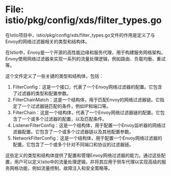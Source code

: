 # File: istio/pkg/config/xds/filter_types.go

在Istio项目中，istio/pkg/config/xds/filter_types.go文件的作用是定义了与Envoy的网络过滤器相关的类型和结构体。

在Istio中，Envoy是一个开源的高性能边缘和服务代理，用于构建服务网格架构。Envoy使用网络过滤器来实现一系列的流量处理逻辑，例如路由、负载均衡、重试等。

这个文件定义了一些关键的类型和结构体，包括：

1. FilterConfig：这是一个接口，代表了一个Envoy网络过滤器的配置。它包含了过滤器的类型和配置参数。
2. FilterChainMatch：这是一个结构体，用于匹配Envoy的网络过滤器链。它指定了一个过滤器链匹配的条件，例如IP和端口等。
3. FilterChain：这是一个结构体，代表了一个Envoy网络过滤器链的配置。它包含了一个或多个过滤器的配置，以及匹配条件。
4. ListenerFilterConfig：这是一个结构体，用于配置一个Envoy监听器的网络过滤器配置。它包含了一个或多个过滤器链以及其他配置参数。
5. NetworkFilterConfig：这是一个结构体，用于配置一个Envoy网络过滤器的配置。它包含了一个或多个针对不同端口和协议的过滤器链。

这些定义的类型和结构体提供了配置和管理Envoy网络过滤器的能力。通过这些配置，用户可以定义Istio中的流量处理逻辑，并将其应用于侧车代理以实现高级的服务网格功能，例如流量控制、故障注入和安全策略等。

